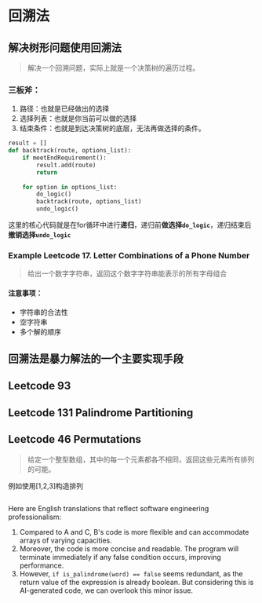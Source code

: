 # 回溯法

## 解决树形问题使用回溯法
> 解决一个回溯问题，实际上就是一个决策树的遍历过程。
### 三板斧：
1. 路径：也就是已经做出的选择
2. 选择列表：也就是你当前可以做的选择
3. 结束条件：也就是到达决策树的底层，无法再做选择的条件。

```python
result = []
def backtrack(route, options_list):
    if meetEndRequirement():
        result.add(route)
        return
    
    for option in options_list:
        do_logic()
        backtrack(route, options_list)
        undo_logic()
```
这里的核心代码就是在for循环中进行**递归**，递归前**做选择`do_logic`**，递归结束后**撤销选择`undo_logic`**

### Example Leetcode 17. Letter Combinations of a Phone Number
> 给出一个数字字符串，返回这个数字字符串能表示的所有字母组合

#### 注意事项：
- 字符串的合法性
- 空字符串
- 多个解的顺序

## 回溯法是暴力解法的一个主要实现手段

## Leetcode 93

## Leetcode 131 Palindrome Partitioning

## Leetcode 46 Permutations
> 给定一个整型数组，其中的每一个元素都各不相同，返回这些元素所有排列的可能。

例如使用[1,2,3]构造排列

```java


```
Here are English translations that reflect software engineering professionalism:

1. Compared to A and C, B's code is more flexible and can accommodate arrays of varying capacities.
2. Moreover, the code is more concise and readable. The program will terminate immediately if any false condition occurs, improving performance.
3. However, `if is_palindrome(word) == false` seems redundant, as the return value of the expression is already boolean. But considering this is AI-generated code, we can overlook this minor issue.
